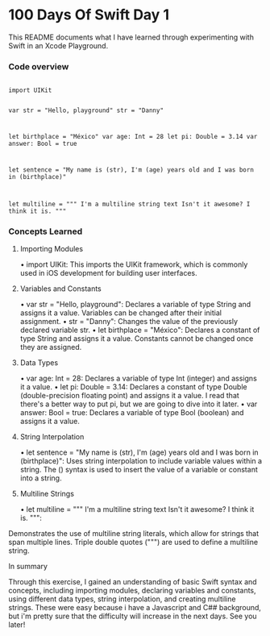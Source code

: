 # 100 Days Of Swift Day 1

This README documents what I have learned through experimenting with Swift in an Xcode Playground.

### Code overview

<code>
import UIKit

var str = "Hello, playground"
str = "Danny"

let birthplace = "México"
var age: Int = 28
let pi: Double = 3.14
var answer: Bool = true

let sentence = "My name is \(str), I'm \(age) years old and I was born in \(birthplace)"

let multiline = """
        I'm a multiline string text
        Isn't it awesome?
        I think it is.
"""
</code>

### Concepts Learned

1. Importing Modules

	•	import UIKit: This imports the UIKit framework, which is commonly used in iOS development for building user interfaces.

2. Variables and Constants

	•	var str = "Hello, playground": Declares a variable of type String and assigns it a value. Variables can be changed after their initial assignment.
	•	str = "Danny": Changes the value of the previously declared variable str.
	•	let birthplace = "México": Declares a constant of type String and assigns it a value. Constants cannot be changed once they are assigned.

3. Data Types

	•	var age: Int = 28: Declares a variable of type Int (integer) and assigns it a value.
	•	let pi: Double = 3.14: Declares a constant of type Double (double-precision floating point) and assigns it a value. I read that there's a better way to put pi, but we are going to dive into it later.
	•	var answer: Bool = true: Declares a variable of type Bool (boolean) and assigns it a value.

4. String Interpolation

	•	let sentence = "My name is \(str), I'm \(age) years old and I was born in \(birthplace)": Uses string interpolation to include variable values within a string. The \() syntax is used to insert the value of a variable or constant into a string.

5. Multiline Strings

	•	let multiline = """ I'm a multiline string text 
                        Isn't it awesome? 
                        I think it is. """:

Demonstrates the use of multiline string literals, which allow for strings that span multiple lines. Triple double quotes (""") are used to define a multiline string.

In summary

Through this exercise, I gained an understanding of basic Swift syntax and concepts, including importing modules, declaring variables and constants, using different data types, string interpolation, and creating multiline strings. These were easy because i have a Javascript and C## background, but i'm pretty sure that the difficulty will increase in the next days. See you later!

